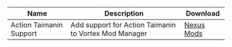 
| Name | Description | Download |
| --- | --- | --- |
| Action Taimanin Support | Add support for Action Taimanin to Vortex Mod Manager | [Nexus Mods][546] |

[546]: https://www.nexusmods.com/site/mods/546
